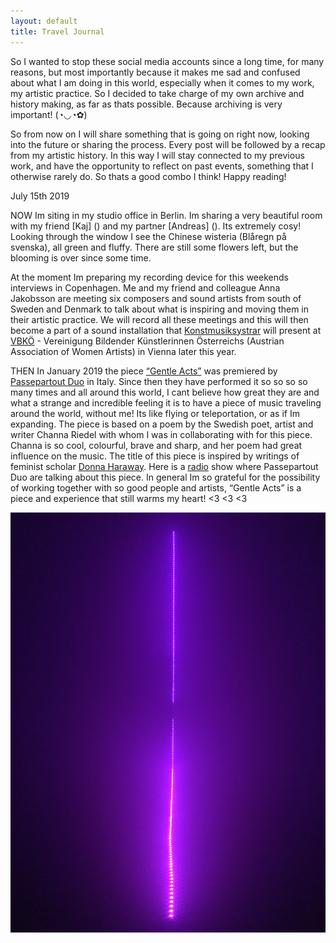 ```yaml
---
layout: default
title: Travel Journal
---
```


So I wanted to stop these social media accounts since a long time, for many reasons, but most importantly because it makes me sad and confused about what I am doing in this world, especially when it comes to my work, my artistic practice. So I decided to take charge of my own archive and history making, as far as thats possible. Because archiving is very important! (◔◡◔✿)

So from now on I will share something that is going on right now, looking into the future or sharing the process. Every post will be followed by a recap from my artistic history. In this way I will stay connected to my previous work, and have the opportunity to reflect on past events, something that I otherwise rarely do. So thats a good combo I think! Happy reading!


July 15th 2019

NOW
Im siting in my studio office in Berlin. Im sharing a very beautiful room with my friend [Kaj] () and my partner [Andreas] (). Its extremely cosy! Looking through the window I see the Chinese wisteria (Blåregn på svenska), all green and fluffy. There are still some flowers left, but the blooming is over since some time. 

At the moment Im preparing my recording device for this weekends interviews in Copenhagen. Me and my friend and colleague Anna Jakobsson are meeting six composers and sound artists from south of Sweden and Denmark to talk about what is inspiring and moving them in their artistic practice. We will record all these meetings and this will then become a part of a sound installation that [Konstmusiksystrar]() will present at [VBKÖ]() - Vereinigung Bildender Künstlerinnen Österreichs (Austrian Association of Women Artists) in Vienna later this year.

THEN
In January 2019 the piece [“Gentle Acts”]() was premiered by [Passepartout Duo]() in Italy. Since then they have performed it so so so so many times and all around this world, I cant believe how great they are and what a strange and incredible feeling it is to have a piece of music traveling around the world, without me! Its like flying or teleportation, or as if Im expanding. The piece is based on a poem by the Swedish poet, artist and writer Channa Riedel with whom I was in collaborating with for this piece. Channa is so cool, colourful, brave and sharp, and her poem had great influence on the music. The title of this piece is inspired by writings of feminist scholar [Donna Haraway](). 
Here is a [radio](http://1trackpodcast.com/1-track-contemporary-classical-podcast-passepartout-duo-s7e10/) show where Passepartout Duo are talking about this piece. 
In general Im so grateful for the possibility of working together with so good people and artists, “Gentle Acts” is a piece and experience that still warms my heart! <3 <3 <3 

![Example Image for Marta](/assets/images/light.jpg)
